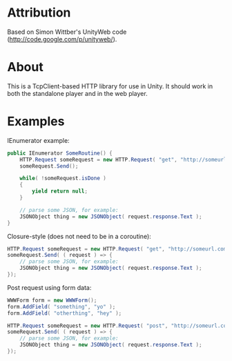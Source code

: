 # Attribution

Based on Simon Wittber's UnityWeb code (http://code.google.com/p/unityweb/).

# About

This is a TcpClient-based HTTP library for use in Unity.  It should work in
both the standalone player and in the web player.

# Examples

IEnumerator example:

```C#
public IEnumerator SomeRoutine() {
    HTTP.Request someRequest = new HTTP.Request( "get", "http://someurl.com/somewhere" );
    someRequest.Send();

    while( !someRequest.isDone )
    {
        yield return null;
    }

    // parse some JSON, for example:
    JSONObject thing = new JSONObject( request.response.Text );
}
```

Closure-style (does not need to be in a coroutine):

```C#
HTTP.Request someRequest = new HTTP.Request( "get", "http://someurl.com/somewhere" );
someRequest.Send( ( request ) => {
    // parse some JSON, for example:
    JSONObject thing = new JSONObject( request.response.Text );
});
```

Post request using form data:

```C#
WWWForm form = new WWWForm();
form.AddField( "something", "yo" );
form.AddField( "otherthing", "hey" );

HTTP.Request someRequest = new HTTP.Request( "post", "http://someurl.com/some/post/handler", form );
someRequest.Send( ( request ) => {
    // parse some JSON, for example:
    JSONObject thing = new JSONObject( request.response.Text );
});
```

